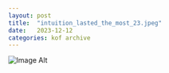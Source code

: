 ```yaml
---
layout:	post
title:	"intuition_lasted_the_most_23.jpeg"
date:	2023-12-12
categories:	kof archive
---
```


![Image Alt](https://k0f.github.io/assets/intuition_lasted_the_most_23.jpeg)